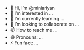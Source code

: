 - 👋 Hi, I’m @miniariyan
- 👀 I’m interested in ...
- 🌱 I’m currently learning ...
- 💞️ I’m looking to collaborate on ...
- 📫 How to reach me ...
- 😄 Pronouns: ...
- ⚡ Fun fact: ...

<!---
miniariyan/miniariyan is a ✨ special ✨ repository because its `README.md` (this file) appears on your GitHub profile.
You can click the Preview link to take a look at your changes.
--->
